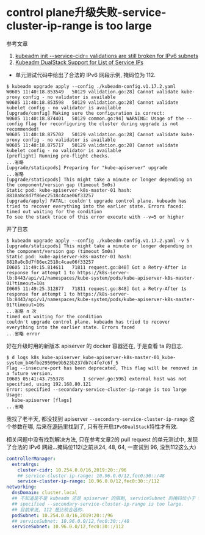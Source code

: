 # control plane升级失败-service-cluster-ip-range is too large

参考文章

1. [kubeadm init --service-cidr= validations are still broken for IPv6 subnets](https://github.com/kubernetes/kubeadm/issues/2132)
2. [Kubeadm DualStack Support for List of Service IPs](https://github.com/kubernetes/kubernetes/pull/82473/files)
  - 单元测试代码中给出了合法的 IPv6 网段示例, 掩码位为 112.

```console
$ kubeadm upgrade apply --config ./kubeadm-config.v1.17.2.yaml 
W0605 11:40:18.853549   50129 validation.go:28] Cannot validate kube-proxy config - no validator is available
W0605 11:40:18.853598   50129 validation.go:28] Cannot validate kubelet config - no validator is available
[upgrade/config] Making sure the configuration is correct:
W0605 11:40:18.874401   50129 common.go:94] WARNING: Usage of the --config flag for reconfiguring the cluster during upgrade is not recommended!
W0605 11:40:18.875702   50129 validation.go:28] Cannot validate kube-proxy config - no validator is available
W0605 11:40:18.875717   50129 validation.go:28] Cannot validate kubelet config - no validator is available
[preflight] Running pre-flight checks.
...省略
[upgrade/staticpods] Preparing for "kube-apiserver" upgrade
...省略
[upgrade/staticpods] This might take a minute or longer depending on the component/version gap (timeout 5m0s)
Static pod: kube-apiserver-k8s-master-01 hash: 8810a8c8d7f86ec2518c4cae06f33257
[upgrade/apply] FATAL: couldn't upgrade control plane. kubeadm has tried to recover everything into the earlier state. Errors faced: timed out waiting for the condition
To see the stack trace of this error execute with --v=5 or higher
```

开了日志

```console
$ kubeadm upgrade apply --config ./kubeadm-config.v1.17.2.yaml -v 5
[upgrade/staticpods] This might take a minute or longer depending on the component/version gap (timeout 5m0s)
Static pod: kube-apiserver-k8s-master-01 hash: 8810a8c8d7f86ec2518c4cae06f33257
I0605 11:49:15.814611   71811 request.go:848] Got a Retry-After 1s response for attempt 1 to https://k8s-server-lb:8443/api/v1/namespaces/kube-system/pods/kube-apiserver-k8s-master-01?timeout=10s
I0605 11:49:25.312877   71811 request.go:848] Got a Retry-After 1s response for attempt 1 to https://k8s-server-lb:8443/api/v1/namespaces/kube-system/pods/kube-apiserver-k8s-master-01?timeout=10s
...省略 n 次
timed out waiting for the condition
couldn't upgrade control plane. kubeadm has tried to recover everything into the earlier state. Errors faced
...省略 error
```

好在升级时用的新版本 apiserver 的 docker 容器还在, 于是查看 ta 的日志.

```console
$ d logs k8s_kube-apiserver_kube-apiserver-k8s-master-01_kube-system_b46fbe29509e9b523b237db7c4fe7c6f_5
Flag --insecure-port has been deprecated, This flag will be removed in a future version.
I0605 05:41:43.755378       1 server.go:596] external host was not specified, using 192.168.80.121
Error: specified --secondary-service-cluster-ip-range is too large
Usage:
  kube-apiserver [flags]
...省略
```

我找了老半天, 都没找到 apiserver `--secondary-service-cluster-ip-range` 这个参数在哪, 后来在[源码](https://github.com/kubernetes/kubernetes/blob/v1.17.2/cmd/kube-apiserver/app/options/validation.go#L56)里找到了, 只有在开启`IPv6DualStack`特性才有效.

相关问题中没有找到解决方法, 只在参考文章2的 pull request 的单元测试中, 发现了合法的 IPv6 网段...掩码位112(之前从24, 48, 64, 一直试到 96, 没到112这么大)

```yaml
controllerManager:
  extraArgs:
    cluster-cidr: 10.254.0.0/16,2019:20::/96
    ## service-cluster-ip-range: 10.96.0.0/12,fec0:30::/48
    service-cluster-ip-range: 10.96.0.0/12,fec0:30::/112
networking:
  dnsDomain: cluster.local
  ## 不知道是不是 kubeadm 还是 apiserver 的限制, serviceSubnet 的掩码位小于 96 都会出错:
  ## specified --secondary-service-cluster-ip-range is too large.
  ## 目前来说, 112 是比较合适的.
  podSubnet: 10.254.0.0/16,2019:20::/96
  ## serviceSubnet: 10.96.0.0/12,fec0:30::/48
  serviceSubnet: 10.96.0.0/12,fec0:30::/112
```
